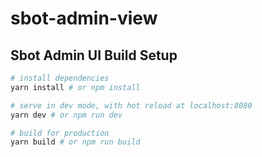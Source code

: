 # sbot-admin-view

## Sbot Admin UI Build Setup

```bash
# install dependencies
yarn install # or npm install

# serve in dev mode, with hot reload at localhost:8080
yarn dev # or npm run dev

# build for production
yarn build # or npm run build
```